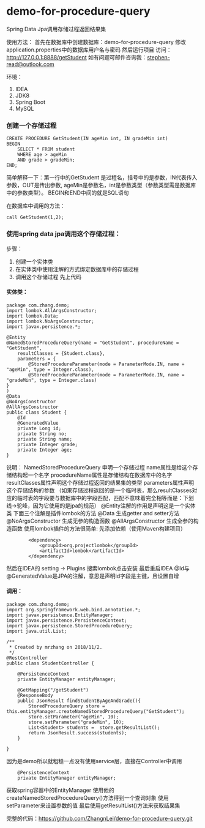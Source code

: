 # demo-for-procedure-query
Spring Data Jpa调用存储过程返回结果集

使用方法：
首先在数据库中创建数据库：demo-for-procedure-query
修改application.properties中的数据库用户名与密码
然后运行项目
访问：http://127.0.0.1:8888/getStudent
如有问题可邮件咨询我：stephen-read@outlook.com

环境：
 1. IDEA
 2. JDK8
 3. Spring Boot
 4. MySQL

### 创建一个存储过程
```
CREATE PROCEDURE GetStudent(IN ageMin int, IN gradeMin int)
BEGIN
	SELECT * FROM student
	WHERE age > ageMin
	AND grade > gradeMin;
END;
```

简单解释一下：第一行中的GetStudent 是过程名，括号中的是参数，IN代表传入参数，OUT是传出参数, ageMin是参数名，int是参数类型（参数类型需是数据库中的参数类型）。
BEGIN和END中间的就是SQL语句

在数据库中调用的方法：
```
call GetStudent(1,2);
```

### 使用spring data jpa调用这个存储过程：
步骤： 
 1. 创建一个实体类 
 2. 在实体类中使用注解的方式绑定数据库中的存储过程 
 3. 调用这个存储过程
 先上代码
#### 实体类：
```
package com.zhang.demo;
import lombok.AllArgsConstructor;
import lombok.Data;
import lombok.NoArgsConstructor;
import javax.persistence.*;

@Entity
@NamedStoredProcedureQuery(name = "GetStudent", procedureName = "GetStudent",
    resultClasses = {Student.class},
    parameters = {
        @StoredProcedureParameter(mode = ParameterMode.IN, name = "ageMin", type = Integer.class),
        @StoredProcedureParameter(mode = ParameterMode.IN, name = "gradeMin", type = Integer.class)
}
)
@Data
@NoArgsConstructor
@AllArgsConstructor
public class Student {
    @Id
    @GeneratedValue
    private Long id;
    private String no;
    private String name;
    private Integer grade;
    private Integer age;
}
```
说明：
NamedStoredProcedureQuery 申明一个存储过程
	name属性是给这个存储结构起一个名字
	procedureName属性是存储结构在数据库中的名字
	resultClasses属性声明这个存储过程返回的结果集的类型
	parameters属性声明这个存储结构的参数
	（如果存储过程返回的是一个临时表，那么resultClasses对应的临时表的字段要与数据库中的字段匹配，匹配不意味着完全相等而是：下划线->驼峰，因为它使用的是jpa的规范）
@Entity注解的作用是声明这是一个实体类
下面三个注解是插件lombok的方法
@Data 生成getter and setter方法
@NoArgsConstructor 生成无参的构造函数
@AllArgsConstructor 生成全参的构造函数
使用lombok插件的方法很简单:
先添加依赖（使用Maven构建项目）
```
        <dependency>
            <groupId>org.projectlombok</groupId>
            <artifactId>lombok</artifactId>
        </dependency>
```
然后在IDEA的 setting -> Plugins 搜索lombok点击安装
最后重启IDEA
@Id与@GeneratedValue是JPA的注解，意思是声明id字段是主键，且设置自增

#### 调用：
```
package com.zhang.demo;
import org.springframework.web.bind.annotation.*;
import javax.persistence.EntityManager;
import javax.persistence.PersistenceContext;
import javax.persistence.StoredProcedureQuery;
import java.util.List;

/**
 * Created by mrzhang on 2018/11/2.
 */
@RestController
public class StudentController {

    @PersistenceContext
    private EntityManager entityManager;

    @GetMapping("/getStudent")
    @ResponseBody
    public JsonResult findStudentByAgeAndGrade(){
        StoredProcedureQuery store = this.entityManager.createNamedStoredProcedureQuery("GetStudent");
        store.setParameter("ageMin", 10);
        store.setParameter("gradeMin", 10);
        List<Student> students =  store.getResultList();
        return JsonResult.success(students);
    }

}
```
因为是demo所以就粗糙一点没有使用service层，直接在Controller中调用
```
    @PersistenceContext
    private EntityManager entityManager;
```
获取spring容器中的EntityManager
使用他的createNamedStoredProcedureQuery()方法得到一个查询对象
使用setParameter来设置参数的值
最后使用getResultList()方法来获取结果集

完整的代码：https://github.com/ZhangnLei/demo-for-procedure-query.git